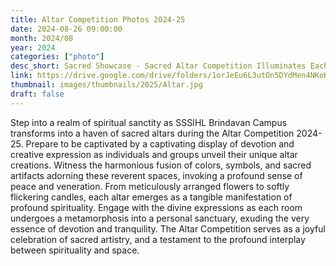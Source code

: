 ```yaml
---
title: Altar Competition Photos 2024-25
date: 2024-08-26 09:00:00
month: 2024/08
year: 2024
categories: ["photo"]
desc_short: Sacred Showcase - Sacred Altar Competition Illuminates Each Room at SSSIHL Brindavan Campus
link: https://drive.google.com/drive/folders/1orJeEu6L3utOn5DYdMen4NKoKDphm2ep?usp=drive_link
thumbnail: images/thumbnails/2025/Altar.jpg
draft: false
---
```


 Step into a realm of spiritual sanctity as SSSIHL Brindavan Campus transforms into a haven of sacred altars during the Altar Competition 2024-25. Prepare to be captivated by a captivating display of devotion and creative expression as individuals and groups unveil their unique altar creations. Witness the harmonious fusion of colors, symbols, and sacred artifacts adorning these reverent spaces, invoking a profound sense of peace and veneration. From meticulously arranged flowers to softly flickering candles, each altar emerges as a tangible manifestation of profound spirituality. Engage with the divine expressions as each room undergoes a metamorphosis into a personal sanctuary, exuding the very essence of devotion and tranquility. The Altar Competition serves as a joyful celebration of sacred artistry, and a testament to the profound interplay between spirituality and space.